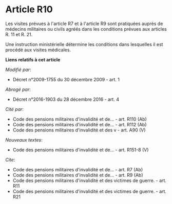# Article R10

Les visites prévues à l'article R7 et à l'article R9 sont pratiquées auprès de médecins militaires ou civils agréés dans les
conditions prévues aux articles R. 11 et R. 21. 

Une instruction ministérielle détermine les conditions dans lesquelles il est procédé aux visites médicales.

**Liens relatifs à cet article**

_Modifié par_:

  - Décret n°2009-1755 du 30 décembre 2009 - art. 1

_Abrogé par_:

  - Décret n°2016-1903 du 28 décembre 2016 - art. 4

_Cité par_:

  - Code des pensions militaires d'invalidité et de... - art. R110 (Ab)
  - Code des pensions militaires d'invalidité et de... - art. R112 (Ab)
  - Code des pensions militaires d'invalidité et des v - art. A90 (V)

_Nouveaux textes_:

  - Code des pensions militaires d'invalidité et de... - art. R151-8 (V)

_Cite_:

  - Code des pensions militaires d'invalidité et de... - art. R7 (Ab)
  - Code des pensions militaires d'invalidité et de... - art. R9 (Ab)
  - Code des pensions militaires d'invalidité et des victimes de guerre. - art. R11
  - Code des pensions militaires d'invalidité et des victimes de guerre. - art. R21

